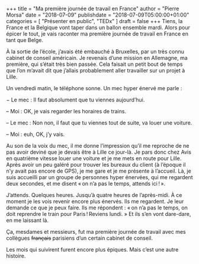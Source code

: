 +++
title      = "Ma première journée de travail en France"
author     = "Pierre Morsa"
date        = "2018-07-09"
publishdate = "2018-07-09T05:00:00+01:00" 
categories = [ "Présenter en public", "TEDx" ]
draft      = false
+++
Tiens, la France et la Belgique vont taper dans un ballon ensemble mardi. Alors pour épicer le tout, je vais raconter ma première journée de travail en France en tant que Belge.

À la sortie de l’école, j’avais été embauché à Bruxelles, par un très connu cabinet de conseil américain. Je revenais d’une mission en Allemagne, ma première, qui s’était très bien passée. Cela faisait un petit bout de temps que l’on m’avait dit que j’allais probablement aller travailler sur un projet à Lille.

Un vendredi matin, le téléphone sonne. Un mec hyper énervé me parle :

− Le mec : Il faut absolument que tu viennes aujourd’hui.

– Moi : OK, je vais regarder les horaires de trains.

– Le mec : Non non, il faut que tu viennes tout de suite, va louer une voiture.

– Moi : euh, OK, j’y vais.

Au son de la voix du mec, il me donne l’impression qu’il me reproche de ne pas avoir deviné que je devais être à Lille ce jour-là. Je pars donc chez Avis en quatrième vitesse louer une voiture et je me mets en route pour Lille. Après avoir un peu galéré pour trouver les bureaux du client (à l’époque il n’y avait pas encore de GPS), je me gare et je me présente à l’accueil. Là, je suis accueilli par un groupe de personnes hyper énervées, qui me regardent deux secondes, et me disent « on n’a pas le temps, attends ici ! ».

J’attends. Quelques heures. Jusqu’à quatre heures de l’après-midi. À ce moment je les vois revenir encore plus énervés. Ils me regardent. Je leur demande ce que je peux faire. Ils me répondent : « on n’a pas le temps, on doit reprendre le train pour Paris ! Reviens lundi. » Et ils s’en vont dare-dare, en me laissant là.

Ça, mesdames et messieurs, fut ma première journée de travail avec mes collègues ~~français~~ parisiens d’un certain cabinet de conseil.

Les mois qui suivirent furent encore plus épiques. Mais c’est une autre histoire.